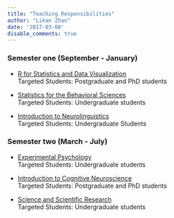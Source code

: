 ```yaml
---
title: "Teaching Responsibilities"
author: "Likan Zhan"
date: '2017-03-08'
disable_comments: true
---
```


### Semester one (September - January)

- [R for Statistics and Data Visualization](/en/teach/R-for-Statistics-Data-Visualization/) <br>
    Targeted Students: Postgraduate and PhD students <br>

- [Statistics for the Behavioral Sciences](/en/teach/Statistics-for-the-Behavioral-Sciences/) <br>
    Targeted Students: Undergraduate students

- [Introduction to Neurolinguistics](/en/teach/Introduction-to-Neurolinguistics/) <br>
    Targeted Students: Undergraduate Students

### Semester two (March - July)

<!---
- [Applied Statistics](/en/teach/Applied-Statistics/) <br>
    Targeted Students: Undergraduate students
--->

- [Experimental Psychology](/en/teach/Experimental-Psychology/) <br>
    Targeted Students: Undergraduate students

- [Introduction to Cognitive Neuroscience](/en/teach/Introduction-to-Cognitive-Neuroscience/) <br>
    Targeted Students: Postgraduate and PhD students

- [Science and Scientific Research](/en/teach/Science-and-Scientific-Research/) <br>
    Targeted Students: Undergraduate students


